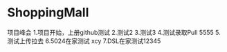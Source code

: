 # ShoppingMall
项目峰会
1.项目开始，上册github测试
2.测试2
3.测试3
4.测试录取Pull
5555
5.测试上传拉去
6.5024在家测试 xcy
7.DSL在家测试12345